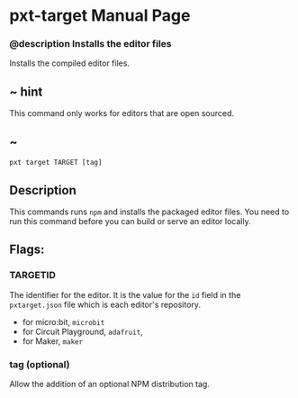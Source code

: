 # pxt-target Manual Page

### @description Installs the editor files

Installs the compiled editor files.

## ~ hint

This command only works for editors that are open sourced.

## ~

    pxt target TARGET [tag]
    

## Description

This commands runs `npm` and installs the packaged editor files. You need to run this command before you can build or serve an editor locally.

## Flags:

### TARGETID

The identifier for the editor. It is the value for the `id` field in the `pxtarget.json` file which is each editor's repository.

* for micro:bit, `microbit`
* for Circuit Playground, `adafruit`,
* for Maker, `maker`

### tag (optional)

Allow the addition of an optional NPM distribution tag.